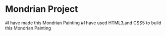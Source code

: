 # Mondrian Project
#I have made this Mondrian Painting 
#I have used HTML3,and CSS5 to build this Mondrian Painting 
